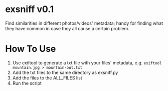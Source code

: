 # exsniff v0.1
Find similarities in different photos/videos' metadata; handy for finding what they have common in case they all cause a certain problem.

# How To Use
1. Use exiftool to generate a txt file with your files' metadata, e.g. `exiftool mountain.jpg > mountain-out.txt`
2. Add the txt files to the same directory as exsniff.py
3. Add the files to the ALL_FILES list 
4. Run the script
